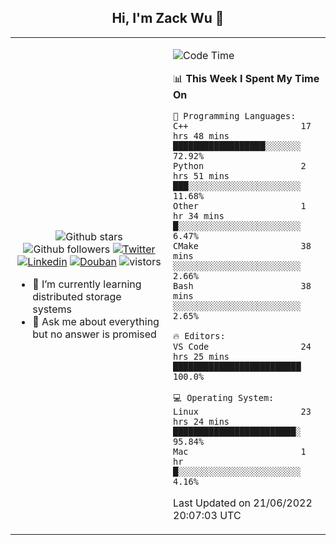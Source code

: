 <h2 align="center"> Hi, I'm Zack Wu 👋 </h2>

<table>
    <tr>
        <td valign="center" width="50%">
            <p align="center">
              <img src="https://img.shields.io/github/stars/izackwu?style=social" alt="Github stars" />
              <img src="https://img.shields.io/github/followers/izackwu?style=social" alt="Github followers" />
              <a href="https://twitter.com/_zackwu"><img src="https://img.shields.io/badge/@__zackwu-1DA1F2?style=flat&logo=Twitter&logoColor=white" alt="Twitter"/></a>
              <a href="https://www.linkedin.com/in/izackwu/?locale=en_US"><img src="https://img.shields.io/badge/@izackwu-0073b1?style=flat&logo=LinkedIn&logoColor=white" alt="Linkedin" /></a>
              <a href="https://www.douban.com/people/keith1"><img src="https://img.shields.io/badge/@keith1-007722?style=flat&logo=Douban&logoColor=white" alt="Douban" /></a>
              <img src="https://visitor-badge.glitch.me/badge?page_id=keithnull" alt="vistors" />
            </p>
            <ul>
                <li>🌱 I’m currently learning distributed storage systems</li>
                <li>💬 Ask me about everything but no answer is promised</li>
            </ul>
        </td>
       <td valign="top" width="50%">
    
<!--START_SECTION:waka-->
![Code Time](http://img.shields.io/badge/Code%20Time-0%20secs-blue)

📊 **This Week I Spent My Time On** 

```text
💬 Programming Languages: 
C++                      17 hrs 48 mins      ██████████████████░░░░░░░   72.92% 
Python                   2 hrs 51 mins       ███░░░░░░░░░░░░░░░░░░░░░░   11.68% 
Other                    1 hr 34 mins        █░░░░░░░░░░░░░░░░░░░░░░░░   6.47% 
CMake                    38 mins             ░░░░░░░░░░░░░░░░░░░░░░░░░   2.66% 
Bash                     38 mins             ░░░░░░░░░░░░░░░░░░░░░░░░░   2.65%

🔥 Editors: 
VS Code                  24 hrs 25 mins      █████████████████████████   100.0%

💻 Operating System: 
Linux                    23 hrs 24 mins      ████████████████████████░   95.84% 
Mac                      1 hr                █░░░░░░░░░░░░░░░░░░░░░░░░   4.16%

```


 Last Updated on 21/06/2022 20:07:03 UTC
<!--END_SECTION:waka-->
</td></tr>
</table>



